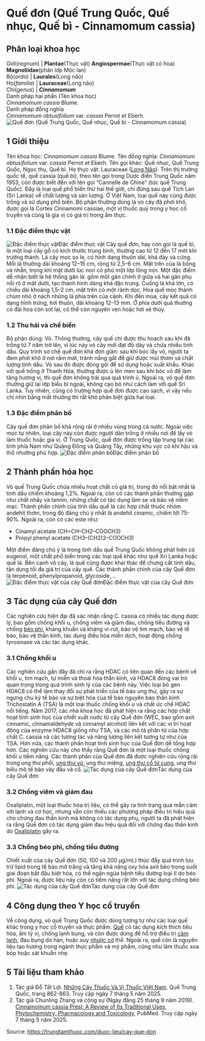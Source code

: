 # Quế đơn (Quế Trung Quốc, Quế nhục, Quế bì - Cinnamomum cassia)

Phân loại khoa học  
---  
Giới(_regnum_) |  **Plantae**(Thực vật) **Angiospermae**(Thực vật có hoa) **Magnoliidae**(phân lớp Mộc lan)  
Bộ(_ordo_) | **Laurales**(Long não)  
Họ(_familia_) | **Lauraceae**(Long não)  
Chi(_genus_) | **_Cinnamomum_**  
Danh pháp hai phần (Tên khoa học)  
_Cinnamomum cassia_ Blume.  
Danh pháp đồng nghĩa  
_Cinnamomum obtusifolium_ var. _cassia_ Perrot et Eberh.  
![Quế đơn \(Quế Trung Quốc, Quế nhục, Quế bì - Cinnamomum cassia\)](https://trungtamthuoc.com/images/others/que-don-7165.jpg)
##  1 Giới thiệu
Tên khoa học: _Cinnamomum cassia_ Blume.
Tên đồng nghĩa: _Cinnamomum obtusifolium_ var. _cassia_ Perrot et Eberh.
Tên gọi khác: Quế nhục, Quế Trung Quốc, Ngọc thụ, Quế bì.
Họ thực vật: Lauraceae ([Long Não](https://trungtamthuoc.com/duoc-lieu/long-nao "Long Não")).
Trên thị trường quốc tế, quế cassia (quế bì), theo tên gọi trong Dược điển Trung Quốc năm 1953, còn được biết đến với tên gọi “Cannelle de Chine” (tức quế Trung Quốc). Đây là loại quế phổ biến thứ hai thế giới, chỉ đứng sau quế Tích Lan (Sri Lanka) về chất lượng và sản lượng.
Ở Việt Nam, loại quế này cũng được trồng và sử dụng phổ biến. Bộ phận thường dùng là vỏ cây đã phơi khô, được gọi là Cortex Cinnamomi cassiae, một vị thuốc quý trong y học cổ truyền và cũng là gia vị có giá trị trong ẩm thực.
### 1.1 Đặc điểm thực vật
![Đặc điểm thực vật](https://trungtamthuoc.com/images/item/que-don-0.jpg)Đặc điểm thực vật
Cây quế đơn, hay còn gọi là quế bì, là một loại cây gỗ có kích thước trung bình, thường cao từ 12 đến 17 mét khi trưởng thành.
Lá cây mọc so le, có hình dạng thuôn dài, khá dày và cứng. Mỗi lá thường dài khoảng 12–15 cm, rộng từ 2,5–6 cm. Mặt trên của lá bóng và nhẵn, trong khi mặt dưới lúc non có phủ một lớp lông mịn. Một đặc điểm dễ nhận biết là hệ thống gân lá: gồm một gân chính ở giữa và hai gân phụ nổi rõ ở mặt dưới, tạo thành hình dáng khá đặc trưng.
Cuống lá khá lớn, có chiều dài khoảng 1,5–2 cm, mặt trên có một rãnh dọc.
Hoa quế mọc thành chùm nhỏ ở nách những lá phía trên của cành. Khi đến mùa, cây kết quả có dạng hình trứng, hơi thuôn, dài khoảng 12–13 mm. Ở phía dưới quả thường có đài hoa còn sót lại, có thể còn nguyên vẹn hoặc hơi xẻ thùy.
### 1.2 Thu hái và chế biến
Bộ phận dùng: Vỏ.
Thông thường, cây quế chỉ được thu hoạch sau khi đã trồng từ 7 năm trở lên, vì lúc này vỏ cây mới đạt độ dày và chứa nhiều tinh dầu.
Quy trình sơ chế quế đơn khá đơn giản: sau khi bóc lấy vỏ, người ta đem phơi khô ở nơi râm mát, tránh nắng gắt để giữ được mùi thơm và chất lượng tinh dầu. Vỏ sau đó được đóng gói để sử dụng hoặc xuất khẩu.
Khác với quế trồng ở Thanh Hóa, thường được ủ lên men sau khi bóc vỏ để làm tăng hương vị, thì quế đơn không trải qua quá trình ủ. Ngoài ra, vỏ quế đơn thường giữ lại lớp biểu bì ngoài, không cạo bỏ như cách làm với quế Sri Lanka. Tuy nhiên, cũng có trường hợp quế đơn được cạo sạch, vì vậy nếu chỉ nhìn bằng mắt thường thì rất khó phân biệt giữa hai loại.
### 1.3 Đặc điểm phân bố
Cây quế đơn phân bố khá rộng rãi ở nhiều vùng trong cả nước. Ngoài việc mọc tự nhiên, loại cây này còn được người dân trồng ở nhiều nơi để lấy vỏ làm thuốc hoặc gia vị. Ở Trung Quốc, quế đơn được trồng tập trung tại các tỉnh phía Nam như Quảng Đông và Quảng Tây, những khu vực có khí hậu và thổ nhưỡng phù hợp.
![Đặc điểm phân bố](https://trungtamthuoc.com/images/item/que-don-1.jpg)Đặc điểm phân bố
##  2 Thành phần hóa học
Vỏ quế Trung Quốc chứa nhiều hoạt chất có giá trị, trong đó nổi bật nhất là tinh dầu chiếm khoảng 1,2%. Ngoài ra, còn có các thành phần thường gặp như chất nhầy và tannin, những chất có tác dụng làm se và bảo vệ niêm mạc.
Thành phần chính của tinh dầu quế là các hợp chất thuộc nhóm andehit thơm, trong đó đáng chú ý nhất là andehit cinamic, chiếm tới 75-90%. Ngoài ra, còn có các este như:
  * Cinamyl acetate (CH=CH–CH2–COOCH3)
  * Propyl phenyl acetate (CH3–(CH2)2–COOCH3)


Một điểm đáng chú ý là trong tinh dầu quế Trung Quốc không phát hiện có eugenol, một chất phổ biến trong các loại quế khác như quế Xri Lanka hoặc quế lá.
Bên cạnh vỏ cây, lá quế cũng được khai thác để chưng cất tinh dầu, tận dụng tối đa giá trị của cây quế.
Các thành phần chính của cây Quế đơn là terpenoid, phenylpropanoid, glycoside,...
![Đặc điểm thực vật của cây Quế đơn](https://trungtamthuoc.com/images/item/que-don-2.jpg)Đặc điểm thực vật của cây Quế đơn
##  3 Tác dụng của cây Quế đơn
Các nghiên cứu hiện đại đã xác nhận rằng C. cassia có nhiều tác dụng dược lý, bao gồm chống khối u, chống viêm và giảm đau, chống tiểu đường và chống [béo phì](https://trungtamthuoc.com/bai-viet/benh-beo-phi "béo phì"), kháng khuẩn và kháng vi-rút, bảo vệ tim mạch, bảo vệ tế bào, bảo vệ thần kinh, tác dụng điều hòa miễn dịch, hoạt động chống tyrosinase và các tác dụng khác.
### 3.1 Chống khối u
Các nghiên cứu gần đây đã chỉ ra rằng HDAC có liên quan đến các bệnh về khối u, tim mạch, tự miễn và thoái hóa thần kinh, và HDAC8 đóng vai trò quan trọng trong quá trình sinh lý của các bệnh này. Việc loại bỏ gen HDAC8 có thể làm thay đổi sự phát triển của tế bào ung thư, gây ra sự ngưng chu kỳ tế bào và sự biệt hóa của tế bào nguyên bào thần kinh
Trichostatin A (TSA) là một loại thuốc chống khối u và chất ức chế HDAC nổi tiếng. Năm 2017, các nhà khoa học đã phát hiện ra rằng các hợp chất hoạt tính sinh học của chiết xuất nước từ cây Quế đơn (WEC, bao gồm axit cinnamic, cinnamaldehyde và cinnamyl alcohol) liên kết với các vị trí hoạt động của enzyme HDAC8 giống như TSA, và các mô tả phân tử của hợp chất C. cassia và các tương tác và năng lượng liên kết tương tự như của TSA. Hơn nữa, các thành phần hoạt tính sinh học của Quế đơn dễ tổng hợp hơn. Các nghiên cứu này cho thấy rằng Quế đơn là một loại thuốc chống khối u tiềm năng. Các thành phần của Quế đơn đã được nghiên cứu rộng rãi trong ung thư phổi, [ung thư vú](https://trungtamthuoc.com/bai-viet/ung-thu-vu "ung thư vú"), ung thư miệng, [ung thư cổ tử cung](https://trungtamthuoc.com/bai-viet/ung-thu-co-tu-cung "ung thư cổ tử cung"), ung thư biểu mô tế bào vảy đầu và cổ.
![Tác dụng của cây Quế đơn](https://trungtamthuoc.com/images/item/que-don-3.jpg)Tác dụng của cây Quế đơn
### 3.2 Chống viêm và giảm đau
Oxaliplatin, một loại thuốc hóa trị liệu, có thể gây ra tình trạng quá mẫn cảm với lạnh và cơ học, nhưng vẫn còn thiếu các phương pháp điều trị hiệu quả cho chứng đau thần kinh mà không có tác dụng phụ, người ta đã phát hiện ra rằng Quế đơn có tác dụng giảm đau hiệu quả đối với chứng đau thần kinh do [Oxaliplatin](https://trungtamthuoc.com/hoat-chat/oxaliplatin "Oxaliplatin") gây ra.
### 3.3 Chống béo phì, chống tiểu đường
Chiết xuất của cây Quế đơn (50, 100 và 200 μg/mL) thúc đẩy quá trình lưu trữ lipid trong tế bào mỡ trắng và tăng khả năng oxy hóa axit béo trong suốt giai đoạn bắt đầu biệt hóa, có thể ngăn ngừa bệnh tiểu đường loại II do béo phì.
Ngoài ra, dược liệu này còn có tiềm năng rất lớn với tác dụng chống béo phì.
![Tác dụng của cây Quế đơn](https://trungtamthuoc.com/images/item/que-don-4.jpg)Tác dụng của cây Quế đơn
##  4 Công dụng theo Y học cổ truyền
Về công dụng, vỏ quế Trung Quốc được dùng tương tự như các loại quế khác trong y học cổ truyền và thực phẩm. [Quế](https://trungtamthuoc.com/duoc-lieu/que-51 "Quế") có tác dụng kích thích tiêu hóa, ấm tỳ vị, chống lạnh bụng, và còn được dùng để hỗ trợ điều trị [cảm lạnh](https://trungtamthuoc.com/bai-viet/cam-lanh-nguyen-nhan-trieu-chung-va-cac-bai-thuoc-dan-gian-chua-tri "cảm lạnh"), đau bụng do hàn, hoặc suy [nhược cơ](https://trungtamthuoc.com/bai-viet/chan-doan-va-dieu-tri-nhuoc-co "nhược cơ") thể.
Ngoài ra, quế còn là nguyên liệu tạo hương trong ngành thực phẩm và mỹ phẩm, cũng như làm thuốc xoa bóp hoặc sát khuẩn nhẹ.
##  5 Tài liệu tham khảo
  1. Tác giả Đỗ Tất Lợi. [Những Cây Thuốc Và Vị Thuốc Việt Nam](https://trungtamthuoc.com/duoc-lieu "Những Cây Thuốc Và Vị Thuốc Việt Nam"). Quế Trung Quốc, trang 862-863. Truy cập ngày 7 tháng 5 năm 2025.
  2. Tác giả Chunling Zhang và cộng sự (Ngày đăng 25 tháng 9 năm 2019). [Cinnamomum cassia Presl: A Review of Its Traditional Uses, Phytochemistry, Pharmacology and Toxicology](https://pmc.ncbi.nlm.nih.gov/articles/PMC6804248/), PubMed. Truy cập ngày 7 tháng 5 năm 2025.




Source: https://trungtamthuoc.com/duoc-lieu/cay-que-don